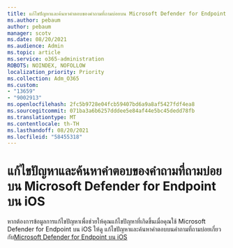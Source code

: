 ```yaml
---
title: แก้ไขปัญหาและค้นหาคําตอบของคําถามที่ถามบ่อยบน Microsoft Defender for Endpoint บน iOS
ms.author: pebaum
author: pebaum
manager: scotv
ms.date: 08/20/2021
ms.audience: Admin
ms.topic: article
ms.service: o365-administration
ROBOTS: NOINDEX, NOFOLLOW
localization_priority: Priority
ms.collection: Adm_O365
ms.custom:
- "13659"
- "9002913"
ms.openlocfilehash: 2fc5b9728e04fcb59407bd6a9a8af5427fdf4ea8
ms.sourcegitcommit: 071ba3a6b6257dddee5e84af44e5bc45dedd78fb
ms.translationtype: MT
ms.contentlocale: th-TH
ms.lasthandoff: 08/20/2021
ms.locfileid: "58455318"
---
```

# <a name="troubleshoot-issues-and-find-answers-to-faqs-on-microsoft-defender-for-endpoint-on-ios"></a>แก้ไขปัญหาและค้นหาคําตอบของคําถามที่ถามบ่อยบน Microsoft Defender for Endpoint บน iOS

หากต้องการข้อมูลการแก้ไขปัญหาเพื่อช่วยให้คุณแก้ไขปัญหาที่เกิดขึ้นเมื่อคุณใช้ Microsoft Defender for Endpoint บน iOS ให้ดู แก้ไขปัญหาและค้นหาคําตอบบนคําถามที่ถามบ่อยเกี่ยวกับ[Microsoft Defender for Endpoint บน iOS](https://docs.microsoft.com/microsoft-365/security/defender-endpoint/ios-troubleshoot)